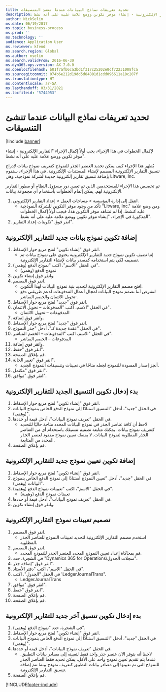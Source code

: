 ```yaml
---
title: تحديد تعريفات نماذج البيانات عندما تنشئ التنسيقات
description: لإكمال الخطوات في هذا الإجراء، يجب أولاً إكمال الإجراء "التقارير الإلكترونية - إنشاء موفر تكوين ووضع علامة عليه على أنه نشط‬".
author: NickSelin
ms.date: 06/19/2017
ms.topic: business-process
ms.prod: ''
ms.technology: ''
audience: Application User
ms.reviewer: kfend
ms.search.region: Global
ms.author: nselin
ms.search.validFrom: 2016-06-30
ms.dyn365.ops.version: AX 7.0.0
ms.openlocfilehash: b01f7afb6ca3bd1f317c25202e0cf72231008fca
ms.sourcegitcommit: 074b6e212d19dd5d84881d1cdd096611a18c207f
ms.translationtype: HT
ms.contentlocale: ar-SA
ms.lasthandoff: 03/31/2021
ms.locfileid: "5744953"
---
```

# <a name="select-data-model-definitions-when-you-create-formats"></a>تحديد تعريفات نماذج البيانات عندما تنشئ التنسيقات

[!include [banner](../../includes/banner.md)]

لإكمال الخطوات في هذا الإجراء، يجب أولاً إكمال الإجراء "التقارير الإلكترونية - إنشاء موفر تكوين ووضع علامة عليه على أنه نشط‬". 

يُظهر هذا الإجراء كيف يمكن تحديد العنصر الجذر للنموذج كتعريف نموذج بيانات لإدراج تنسيق التقارير الإلكترونية المصمم لإنشاء المستندات الإلكترونية. في هذا الإجراء، ستقوم بإضافة تنسيق تقارير إلكترونية جديدة لشركة نموذجية، وهي Litware, Inc. 

تم تخصيص هذا الإجراء للمستخدمين الذين تم تعيين دور مسؤول النظام أو مطور التقارير الإلكترونية لهم. يمكن إتمام الخطوات باستخدام أي مجموعة بيانات.

1. انتقل إلى إدارة المؤسسة > مساحات العمل‬ > إعداد التقارير الإلكتروني‬.
    * تأكد من وجود موفر التكوين للشركة النموذجية "Litware, Inc." ومن وضع علامة عليه كنشط. إذا لم تشاهد موفر التكوين هذا، فيجب أولاً إكمال الخطوات المذكورة في الإجراء، "إنشاء موفر تكوين ووضع علامة عليه على أنه نشط‬".  
2. انقر فوق "تكوينات إعداد التقارير‬".

## <a name="add-a-new-er-data-model-configuration"></a>إضافة تكوين نموذج بيانات جديد للتقارير الإلكترونية
1. انقر فوق "إنشاء تكوين" لفتح مربع حوار الإسقاط‬.
    * إننا نضيف تكوين نموذج جديد للتقارير الإلكترونية يحتوي على نموذج بيانات تم تصميمه لكي يتم استخدامه كمصدر بيانات لإنشاء التقارير الإلكترونية.  
2. في الحقل "الاسم"، اكتب "نموذج الدفع (وهمي)".
    * نموذج الدفع (وهمي)  
3. وانقر فوق إنشاء تكوين.
4. انقر فوق المصمم.
    * افتح مصمم التقارير الإلكترونية لتحديد بنية نموذج البيانات لهذا التكوين.  
    * لنفترض أننا نصمم نموذج البيانات لمجال أعمال المدفوعات لدعم طريقتي دفع -تحويل الائتمان والخصم المباشر.  
5. انقر فوق "جديد" لفتح مربع حوار الإسقاط‬.
6. في الحقل "الاسم، اكتب "المدفوعات – تحويل الائتمان‬".
    * المدفوعات – تحويل الائتمان  
7. وانقر فوق إضافة.
8. انقر فوق "جديد" لفتح مربع حوار الإسقاط‬.
9. في الحقل "عقدة جديدة كـ‬"، أدخل "جذر النموذج‬".
10. في الحقل "الاسم، اكتب "المدفوعات – الخصم المباشر‬".
    * المدفوعات – الخصم المباشر  
11. وانقر فوق إضافة.
12. انقر فوق "حفظ".
13. قم بإغلاق الصفحة.
14. انقر فوق "تغيير الحالة".
    * أنجز إصدار المسودة للنموذج لجعله متاحًا في تعيينات وتنسيقات النموذج الجديد.  
15. انقر فوق "مكتمل".
16. انقر فوق "موافق".

## <a name="start-to-enter-a-new-er-format-configuration"></a>بدء إدخال تكوين التنسيق الجديد للتقارير الإلكترونية
1. انقر فوق "إنشاء تكوين" لفتح مربع حوار الإسقاط‬.
2. في الحقل "جديد"، أدخل "التنسيق استنادًا إلى نموذج الدفع الخاص بنموذج البيانات (وهمي)".
3. في الحقل "تعريف نموذج البيانات"، أدخل قيمة أو حددها.
    * لاحظ أن كافة عناصر الجذر في نموذج البيانات المحدد متاحة حاليًا للتحديد كتعريف نموذج بيانات. يمكنك متابعة تصميم تنسيقك باستخدام أي من العناصر الجذر المطلوبة لنموذج البيانات. لا يمنعك تعيين نموذج مفقود لعنصر الجذر المحدد من المتابعة.  
4. قم بإغلاق الصفحة.

## <a name="add-a-new-er-model-mapping-configuration"></a>إضافة تكوين تعيين نموذج جديد للتقارير الإلكترونية
1. انقر فوق "إنشاء تكوين" لفتح مربع حوار الإسقاط‬.
2. في الحقل "جديد"، أدخل "تعيين النموذج استنادًا إلى نموذج الدفع الخاص بنموذج البيانات (وهمي)".
3. في الحقل "الاسم"، اكتب "تعيينات نموذج الدفع (وهمية)‬".
    * تعيينات نموذج الدفع (وهمية)  
4. في الحقل "تعريف نموذج البيانات"، أدخل قيمة أو حددها.
5. وانقر فوق إنشاء تكوين.

## <a name="design-er-model-mappings"></a>تصميم تعيينات نموذج التقارير الإلكترونية
1. انقر فوق المصمم.
    * استخدم مصمم التقارير الإلكترونية لتحديد تعيينات النموذج للعناصر الجذر المطلوبة.  
2. انقر فوق المصمم.
    * قم بمحاكاة إعداد تعيين النموذج المحدد للعنصر الجذر للنموذج المحدد.  
3. في الشجرة، حدد "Dynamics 365 for Operations\سجلات الجدول".
4. انقر فوق "إضافة جذر".
5. في الحقل "الاسم"، اكتب "دفتر الأستاذ".
6. في الحقل "الجدول"، اكتب 'LedgerJournalTrans".
    * LedgerJournalTrans  
7. انقر فوق "موافق".
8. انقر فوق "حفظ".
9. قم بإغلاق الصفحة.
10. قم بإغلاق الصفحة.

## <a name="start-to-enter-another-new-er-format-configuration"></a>بدء إدخال تكوين تنسيق آخر جديد للتقارير الإلكترونية
1. في الشجرة، حدد "نموذج الدفع (وهمي)‬".
2. انقر فوق "إنشاء تكوين" لفتح مربع حوار الإسقاط‬.
3. في الحقل "جديد"، أدخل "التنسيق استنادًا إلى نموذج الدفع الخاص بنموذج البيانات (وهمي)".
4. في الحقل "تعريف نموذج البيانات"، أدخل قيمة أو حددها.
    * لاحظ أنه يتوفر الآن عنصر جذر واحد فقط لتعيينه إلى مصادر بيانات التطبيق. عندما يتم تقديم تعيين نموذج واحد على الأقل، يمكن تحديد فقط العناصر الجذر للنموذج التي تم تعيينها إلى مصادر بيانات التطبيق كتعريف نموذج بينما تتم إضافة تنسيق التقارير الإلكترونية.   
5. قم بإغلاق الصفحة.



[!INCLUDE[footer-include](../../../../includes/footer-banner.md)]